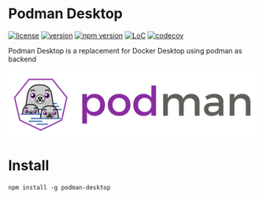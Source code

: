 # Podman Desktop

[![license](https://img.shields.io/github/license/nanernunes/podman-desktop.svg)](LICENSE)
[![version](https://img.shields.io/github/tag/nanernunes/podman-desktop.svg)](https://github.com/nanernunes/podman-desktop/releases/latest)
[![npm version](https://img.shields.io/npm/v/podman-desktop.svg?style=flat)](https://www.npmjs.com/package/podman-desktop)
[![LoC](https://tokei.rs/b1/github/nanernunes/podman-desktop?category=lines)](https://github.com/nanernunes/podman-desktop)
[![codecov](https://codecov.io/gh/nanernunes/podman-desktop/branch/master/graph/badge.svg)](https://codecov.io/gh/nanernunes/podman-desktop)

Podman Desktop is a replacement for Docker Desktop using podman as backend

![podman-desktop logo](assets/podman.svg)

# Install

```shell
npm install -g podman-desktop
```
